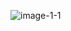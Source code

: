 ![image-1-1](https://github.com/OceansBlessing/OceansBlessing/assets/173688831/e43a61a7-7c5b-4166-abeb-1e67409aef9b)

